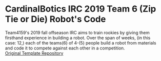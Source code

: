 # CardinalBotics IRC 2019 Team 6 (Zip Tie or Die) Robot's Code

Team4159's 2019 fall offseason IRC aims to train rookies by giving them firsthand experience in building a robot. Over the span of weeks, (in this case: 12,) each of the teams(6) of 4-(5) people build a robot from materials and code it to compete against each other in a competition.
<br>
[Original Template Repository](https://github.com/Team4159/RobotCodeWorkshop)
